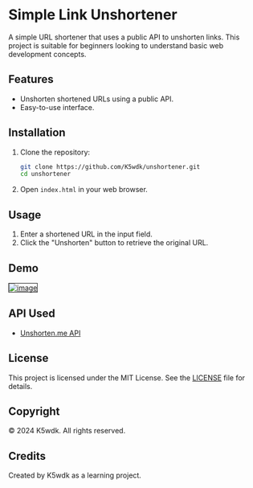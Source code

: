 # Simple Link Unshortener

A simple URL shortener that uses a public API to unshorten links. This project is suitable for beginners looking to understand basic web development concepts.

## Features

- Unshorten shortened URLs using a public API.
- Easy-to-use interface.

## Installation

1. Clone the repository:
   ```bash
   git clone https://github.com/K5wdk/unshortener.git
   cd unshortener
   ```
2. Open `index.html` in your web browser.

## Usage

1. Enter a shortened URL in the input field.
2. Click the "Unshorten" button to retrieve the original URL.

## Demo

<a href="https://ibb.co/2sDqTGj"><img src="https://i.ibb.co/1dDZkF9/image.png" alt="image" border="1"></a>
## API Used

- [Unshorten.me API](https://unshorten.me/api)

## License

This project is licensed under the MIT License. See the [LICENSE](LICENSE) file for details.

## Copyright

© 2024 K5wdk. All rights reserved.

## Credits

Created by K5wdk as a learning project.
